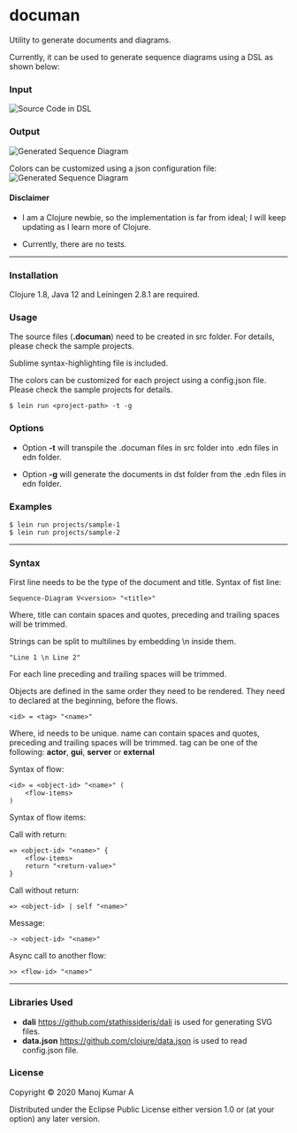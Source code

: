# documan

Utility to generate documents and diagrams.

Currently, it can be used to generate sequence diagrams using a DSL as shown below:

### Input

![Source Code in DSL](images/source.png)

### Output

![Generated Sequence Diagram](images/generated.png)

Colors can be customized using a json configuration file:
![Generated Sequence Diagram](images/custom-colors.png)

#### Disclaimer
* I am a Clojure newbie, so the implementation is far from ideal; I will keep updating as I learn more of Clojure. 

* Currently, there are no tests.

---

### Installation

Clojure 1.8, Java 12 and Leiningen 2.8.1 are required.



### Usage

The source files (**.documan**) need to be created in src folder. For details, please check the sample projects. 

Sublime syntax-highlighting file is included.

The colors can be customized for each project using a config.json file. Please check the sample projects for details.

    $ lein run <project-path> -t -g

### Options

* Option **-t** will transpile the .documan files in src folder into .edn files in edn folder.

* Option **-g** will generate the documents in dst folder from the .edn files in edn folder.


### Examples

    $ lein run projects/sample-1
    $ lein run projects/sample-2

---
### Syntax

First line needs to be the type of the document and title.
Syntax of fist line:
    
    Sequence-Diagram V<version> "<title>"

Where, title can contain spaces and quotes, preceding and trailing spaces will be trimmed.

Strings can be split to multilines by embedding \n inside them.

    "Line 1 \n Line 2"

For each line preceding and trailing spaces will be trimmed.

Objects are defined in the same order they need to be rendered.
They need to declared at the beginning, before the flows.

    <id> = <tag> "<name>"
   
Where, id needs to be unique. name can contain spaces and quotes, preceding and trailing spaces will be trimmed. tag can be one of the following: **actor**, **gui**, **server** or **external**

Syntax of flow:

    <id> = <object-id> "<name>" (
        <flow-items>
    )

Syntax of flow items:

Call with return:

    => <object-id> "<name>" {
        <flow-items>
        return "<return-value>"	
    }

Call without return:
    
    => <object-id> | self "<name>"

Message:

    -> <object-id> "<name>"

Async call to another flow:

    >> <flow-id> "<name>"

---

### Libraries Used

* **dali** https://github.com/stathissideris/dali is used for generating SVG files.
* **data.json** https://github.com/clojure/data.json is used to read config.json file.


### License

Copyright © 2020 Manoj Kumar A

Distributed under the Eclipse Public License either version 1.0 or (at
your option) any later version.
